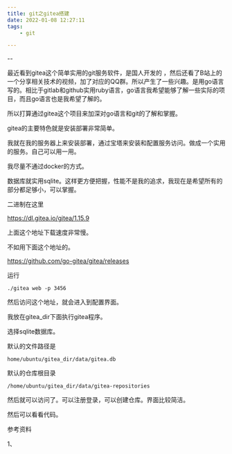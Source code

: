 ```yaml
---
title: git之gitea搭建
date: 2022-01-08 12:27:11
tags:
	- git

---
```


--

最近看到gitea这个简单实用的git服务软件，是国人开发的 ，然后还看了B站上的一个分享相关技术的视频，加了对应的QQ群。所以产生了一些兴趣。是用go语言写的。相比于gitlab和github实用ruby语言，go语言我希望能够了解一些实际的项目，而且go语言也是我希望了解的。

所以打算通过gitea这个项目来加深对go语言和git的了解和掌握。

gitea的主要特色就是安装部署非常简单。

我就在我的服务器上来安装部署，通过宝塔来安装和配置服务访问。做成一个实用的服务。自己可以用一用。

我尽量不通过docker的方式。

数据库就实用sqlite。这样更方便把握，性能不是我的追求，我现在是希望所有的部分都足够小，可以掌握。

二进制在这里

https://dl.gitea.io/gitea/1.15.9

上面这个地址下载速度非常慢。

不如用下面这个地址的。

https://github.com/go-gitea/gitea/releases

运行

```
./gitea web -p 3456
```

然后访问这个地址，就会进入到配置界面。

我放在gitea_dir下面执行gitea程序。

选择sqlite数据库。

默认的文件路径是

```
home/ubuntu/gitea_dir/data/gitea.db
```

默认的仓库根目录

```
/home/ubuntu/gitea_dir/data/gitea-repositories
```

然后就可以访问了。可以注册登录，可以创建仓库。界面比较简洁。

然后可以看看代码。



参考资料

1、

